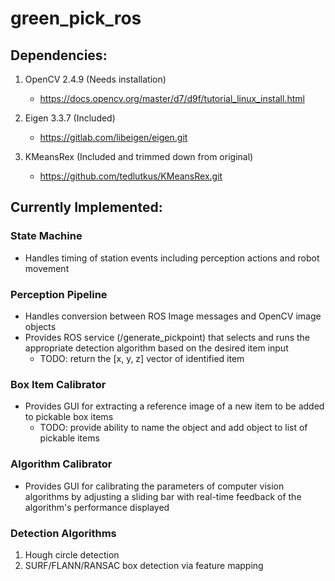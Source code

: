 # green_pick_ros

## Dependencies:
1. OpenCV 2.4.9 (Needs installation)
    - https://docs.opencv.org/master/d7/d9f/tutorial_linux_install.html

2. Eigen 3.3.7 (Included)
    - https://gitlab.com/libeigen/eigen.git

3. KMeansRex (Included and trimmed down from original)
    - https://github.com/tedlutkus/KMeansRex.git

## Currently Implemented:
### State Machine
- Handles timing of station events including perception actions
    and robot movement

### Perception Pipeline
- Handles conversion between ROS Image messages and OpenCV image objects
- Provides ROS service (/generate_pickpoint) that selects and runs the appropriate detection algorithm based on the desired item input
    - TODO: return the [x, y, z] vector of identified item

### Box Item Calibrator
- Provides GUI for extracting a reference image of a new item to be added to pickable box items
    - TODO: provide ability to name the object and add object to list of pickable items

### Algorithm Calibrator
- Provides GUI for calibrating the parameters of computer vision algorithms by adjusting a sliding bar with real-time feedback of the algorithm's performance displayed

### Detection Algorithms
1. Hough circle detection
2. SURF/FLANN/RANSAC box detection via feature mapping